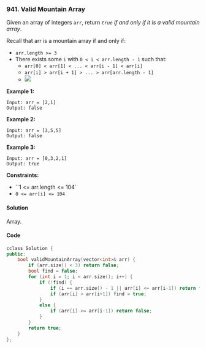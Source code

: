 ### 941. Valid Mountain Array

Given an array of integers `arr`, return *`true` if and only if it is a valid mountain array*.

Recall that arr is a mountain array if and only if:

- `arr.length >= 3`
- There exists some `i` with `0 < i < arr.length - 1` such that:
  - `arr[0] < arr[1] < ... < arr[i - 1] < arr[i]`
  - `arr[i] > arr[i + 1] > ... > arr[arr.length - 1]`
  - ![](https://assets.leetcode.com/uploads/2019/10/20/hint_valid_mountain_array.png)

**Example 1:**

```
Input: arr = [2,1]
Output: false
```

**Example 2:**

```
Input: arr = [3,5,5]
Output: false
```

**Example 3:**

```
Input: arr = [0,3,2,1]
Output: true
```

**Constraints:**

- ``1 <= arr.length <= 104`
- `0 <= arr[i] <= 104`

#### Solution

Array.

#### Code

```cpp
cclass Solution {
public:
    bool validMountainArray(vector<int>& arr) {
        if (arr.size() < 3) return false;
        bool find = false;
        for (int i = 1; i < arr.size(); i++) {
            if (!find) {
                if (i == arr.size() - 1 || arr[i] <= arr[i-1]) return false;
                if (arr[i] > arr[i+1]) find = true;
            }
            else {
                if (arr[i] >= arr[i-1]) return false;
            }
        }
        return true;
    }
};
```
